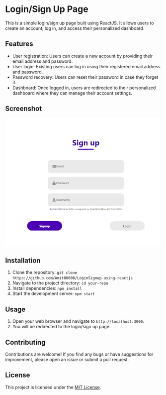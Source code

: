 # Login/Sign Up Page

This is a simple login/sign up page built using ReactJS. It allows users to create an account, log in, and access their personalized dashboard.

## Features

- User registration: Users can create a new account by providing their email address and password.
- User login: Existing users can log in using their registered email address and password.
- Password recovery: Users can reset their password in case they forget it.
- Dashboard: Once logged in, users are redirected to their personalized dashboard where they can manage their account settings.

## Screenshot

<img src="ss.png">

## Installation

1. Clone the repository: `git clone https://github.com/Amit00008/LoginSignup-using-reactjs`
2. Navigate to the project directory: `cd your-repo`
3. Install dependencies: `npm install`
4. Start the development server: `npm start`

## Usage

1. Open your web browser and navigate to `http://localhost:3000`.
2. You will be redirected to the login/sign up page.


## Contributing

Contributions are welcome! If you find any bugs or have suggestions for improvement, please open an issue or submit a pull request.

## License

This project is licensed under the [MIT License](LICENSE).
